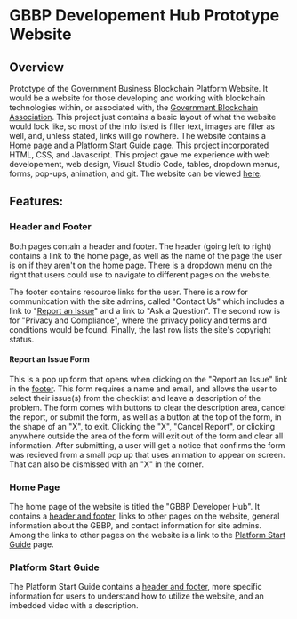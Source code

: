 # GBBP Developement Hub Prototype Website

## Overview

Prototype of the Government Business Blockchain Platform Website. It would be a website for those developing and working with blockchain technologies within, or associated with, the [Government Blockchain Association](https://www.gbaglobal.org/gbbp/). This project just contains a basic layout of what the website would look like, so most of the info listed is filler text, images are filler as well, and, unless stated, links will go nowhere. The website contains a [Home](###-home-page) page and a [Platform Start Guide](###-platform-start-guide) page. This project incorporated HTML, CSS, and Javascript. This project gave me experience with web developement, web design, Visual Studio Code, tables, dropdown menus, forms, pop-ups, animation, and git. The website can be viewed [here](https://solstice-clumsy-stool.glitch.me/mainGBBP.html).

## Features:

### Header and Footer

Both pages contain a header and footer.
The header (going left to right) contains a link to the home page, as well as the name of the page the user is on if they aren't on the home page. There is a dropdown menu on the right that users could use to navigate to different pages on the website.

The footer contains resource links for the user. There is a row for communitcation with the site admins, called "Contact Us" which includes a link to "[Report an Issue](####-report-an-issue-form)" and a link to "Ask a Question". The second row is for "Privacy and Compliance", where the privacy policy and terms and conditions would be found. Finally, the last row lists the site's copyright status.

#### Report an Issue Form

This is a pop up form that opens when clicking on the "Report an Issue" link in the [footer](###-header-and-footer). This form requires a name and email, and allows the user to select their issue(s) from the checklist and leave a description of the problem. The form comes with buttons to clear the description area, cancel the report, or submit the form, as well as a button at the top of the form, in the shape of an "X", to exit. Clicking the "X", "Cancel Report", or clicking anywhere outside the area of the form will exit out of the form and clear all information. After submitting, a user will get a notice that confirms the form was recieved from a small pop up that uses animation to appear on screen. That can also be dismissed with an "X" in the corner.

### Home Page

The home page of the website is titled the "GBBP Developer Hub". It contains a [header and footer](###-header-and-footer), links to other pages on the website, general information about the GBBP, and contact information for site admins. Among the links to other pages on the website is a link to the [Platform Start Guide](###-platform-start-guide) page.

### Platform Start Guide

The Platform Start Guide contains a [header and footer](###-header-and-footer), more specific information for users to understand how to utilize the website, and an imbedded video with a description.


